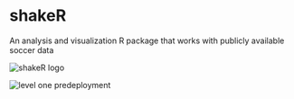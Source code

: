 # shakeR
An analysis and visualization R package that works with publicly available soccer data


![shakeR logo](https://github.com/abhiamishra/shakeR/blob/main/pictures/shakeRlogo.png)

![level one predeployment](https://github.com/abhiamishra/shakeR/blob/main/pictures/levelone_predeploy.png)
